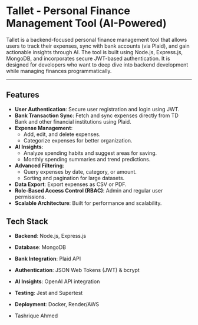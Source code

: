 # Tallet - Personal Finance Management Tool (AI-Powered)

Tallet is a backend-focused personal finance management tool that allows users to track their expenses, sync with bank accounts (via Plaid), and gain actionable insights through AI. The tool is built using Node.js, Express.js, MongoDB, and incorporates secure JWT-based authentication. It is designed for developers who want to deep dive into backend development while managing finances programmatically.


---

## Features
- **User Authentication**: Secure user registration and login using JWT.
- **Bank Transaction Sync**: Fetch and sync expenses directly from TD Bank and other financial institutions using Plaid.
- **Expense Management**:
  - Add, edit, and delete expenses.
  - Categorize expenses for better organization.
- **AI Insights**:
  - Analyze spending habits and suggest areas for saving.
  - Monthly spending summaries and trend predictions.
- **Advanced Filtering**:
  - Query expenses by date, category, or amount.
  - Sorting and pagination for large datasets.
- **Data Export**: Export expenses as CSV or PDF.
- **Role-Based Access Control (RBAC)**: Admin and regular user permissions.
- **Scalable Architecture**: Built for performance and scalability.


## Tech Stack
- **Backend**: Node.js, Express.js
- **Database**: MongoDB
- **Bank Integration**: Plaid API
- **Authentication**: JSON Web Tokens (JWT) & bcrypt
- **AI Insights**: OpenAI API integration
- **Testing**: Jest and Supertest
- **Deployment**: Docker, Render/AWS


- Tashrique Ahmed
